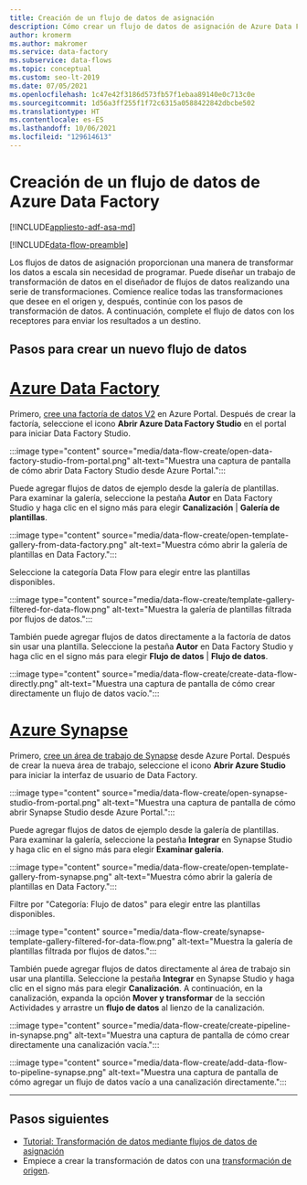 ```yaml
---
title: Creación de un flujo de datos de asignación
description: Cómo crear un flujo de datos de asignación de Azure Data Factory
author: kromerm
ms.author: makromer
ms.service: data-factory
ms.subservice: data-flows
ms.topic: conceptual
ms.custom: seo-lt-2019
ms.date: 07/05/2021
ms.openlocfilehash: 1c47e42f3186d573fb57f1ebaa89140e0c713c0e
ms.sourcegitcommit: 1d56a3ff255f1f72c6315a0588422842dbcbe502
ms.translationtype: HT
ms.contentlocale: es-ES
ms.lasthandoff: 10/06/2021
ms.locfileid: "129614613"
---
```

# <a name="create-azure-data-factory-data-flows"></a>Creación de un flujo de datos de Azure Data Factory

[!INCLUDE[appliesto-adf-asa-md](includes/appliesto-adf-asa-md.md)]

[!INCLUDE[data-flow-preamble](includes/data-flow-preamble.md)]

Los flujos de datos de asignación proporcionan una manera de transformar los datos a escala sin necesidad de programar. Puede diseñar un trabajo de transformación de datos en el diseñador de flujos de datos realizando una serie de transformaciones. Comience realice todas las transformaciones que desee en el origen y, después, continúe con los pasos de transformación de datos. A continuación, complete el flujo de datos con los receptores para enviar los resultados a un destino.

## <a name="steps-to-create-a-new-data-flow"></a>Pasos para crear un nuevo flujo de datos

# <a name="azure-data-factory"></a>[Azure Data Factory](#tab/data-factory)

Primero, [cree una factoría de datos V2](quickstart-create-data-factory-portal.md) en Azure Portal. Después de crear la factoría, seleccione el icono **Abrir Azure Data Factory Studio** en el portal para iniciar Data Factory Studio.

:::image type="content" source="media/data-flow-create/open-data-factory-studio-from-portal.png" alt-text="Muestra una captura de pantalla de cómo abrir Data Factory Studio desde Azure Portal.":::

Puede agregar flujos de datos de ejemplo desde la galería de plantillas. Para examinar la galería, seleccione la pestaña **Autor** en Data Factory Studio y haga clic en el signo más para elegir **Canalización** | **Galería de plantillas**.

:::image type="content" source="media/data-flow-create/open-template-gallery-from-data-factory.png" alt-text="Muestra cómo abrir la galería de plantillas en Data Factory.":::

Seleccione la categoría Data Flow para elegir entre las plantillas disponibles.

:::image type="content" source="media/data-flow-create/template-gallery-filtered-for-data-flow.png" alt-text="Muestra la galería de plantillas filtrada por flujos de datos.":::

También puede agregar flujos de datos directamente a la factoría de datos sin usar una plantilla. Seleccione la pestaña **Autor** en Data Factory Studio y haga clic en el signo más para elegir **Flujo de datos** | **Flujo de datos**.  

:::image type="content" source="media/data-flow-create/create-data-flow-directly.png" alt-text="Muestra una captura de pantalla de cómo crear directamente un flujo de datos vacío.":::

# <a name="azure-synapse"></a>[Azure Synapse](#tab/synapse-analytics)

Primero, [cree un área de trabajo de Synapse](../synapse-analytics/quickstart-create-workspace.md) desde Azure Portal. Después de crear la nueva área de trabajo, seleccione el icono **Abrir Azure Studio** para iniciar la interfaz de usuario de Data Factory.
    
:::image type="content" source="media/data-flow-create/open-synapse-studio-from-portal.png" alt-text="Muestra una captura de pantalla de cómo abrir Synapse Studio desde Azure Portal.":::

Puede agregar flujos de datos de ejemplo desde la galería de plantillas.  Para examinar la galería, seleccione la pestaña **Integrar** en Synapse Studio y haga clic en el signo más para elegir **Examinar galería**.

:::image type="content" source="media/data-flow-create/open-template-gallery-from-synapse.png" alt-text="Muestra cómo abrir la galería de plantillas en Data Factory.":::

Filtre por "Categoría: Flujo de datos" para elegir entre las plantillas disponibles.

:::image type="content" source="media/data-flow-create/synapse-template-gallery-filtered-for-data-flow.png" alt-text="Muestra la galería de plantillas filtrada por flujos de datos.":::

También puede agregar flujos de datos directamente al área de trabajo sin usar una plantilla. Seleccione la pestaña **Integrar** en Synapse Studio y haga clic en el signo más para elegir **Canalización**.  A continuación, en la canalización, expanda la opción **Mover y transformar** de la sección Actividades y arrastre un **flujo de datos** al lienzo de la canalización.

:::image type="content" source="media/data-flow-create/create-pipeline-in-synapse.png" alt-text="Muestra una captura de pantalla de cómo crear directamente una canalización vacía.":::

:::image type="content" source="media/data-flow-create/add-data-flow-to-pipeline-synapse.png" alt-text="Muestra una captura de pantalla de cómo agregar un flujo de datos vacío a una canalización directamente.":::

---

## <a name="next-steps"></a>Pasos siguientes

* [Tutorial: Transformación de datos mediante flujos de datos de asignación](tutorial-data-flow.md)
* Empiece a crear la transformación de datos con una [transformación de origen](data-flow-source.md).
